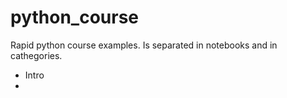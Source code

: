 # python_course
Rapid python course examples. Is separated in notebooks and in cathegories.

* Intro
* 
